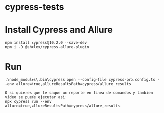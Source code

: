 # cypress-tests

# Install Cypress and Allure
```
npm install cypress@10.2.0 --save-dev
npm i -D @shelex/cypress-allure-plugin

```

# Run


```
.\node_modules\.bin\cypress open --config-file cypress-pro.config.ts --env allure=true,allureResultsPath=cypress/allure_results

O si quieres que te saque un reporte en linea de comandos y tambien video se puede ejecutar asi:
npx cypress run --env allure=true,allureResultsPath=cypress/allure_results
```


